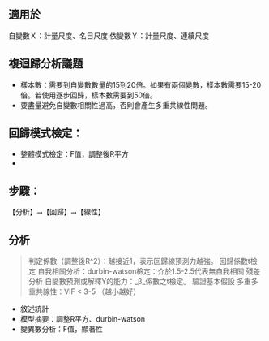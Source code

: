 ## 適用於
自變數Ｘ：計量尺度、名目尺度
依變數Ｙ：計量尺度、連續尺度


## 複迴歸分析議題
- 樣本數：需要到自變數數量的15到20倍。如果有兩個變數，樣本數需要15-20倍。若使用逐步回歸，樣本數需要到50倍。
- 要盡量避免自變數相關性過高，否則會產生多重共線性問題。

## 回歸模式檢定：
- 整體模式檢定：F值，調整後R平方
- 

## 步驟： 
【分析】⭢【回歸】⭢【線性】



## 分析
>  判定係數（調整後R^2）：越接近1，表示回歸線預測力越強。
>  回歸係數t檢定
>  自我相關分析：durbin-watson檢定：介於1.5-2.5代表無自我相關
>  殘差分析
>  自變數預測或解釋Y的能力：_β_係數之t檢定。
>  驗證基本假設
>  多重多重共線性：VIF < 3-5 （越小越好）
- 敘述統計
- 模型摘要：調整R平方、durbin-watson
- 變異數分析：F值，顯著性



